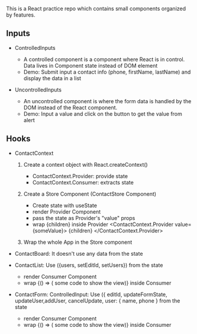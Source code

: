 This is a React practice repo which contains small components organized by features.
## Inputs
- ControlledInputs
   - A controlled component is a component where React is in control. Data lives in Component state instead of DOM element
   - Demo: Submit input a contact info (phone, firstName, lastName) and display the data in a list
   
- UncontrolledInputs
    - An uncontrolled component is where the form data is handled by the DOM instead of the React component.
    - Demo: Input a value and click on the button to get the value from alert

## Hooks
- ContactContext 
    1. Create a context object with React.createContext() 
        - ContactContext.Provider: provide state
        - ContactContext.Consumer: extracts state
        
    2. Create a Store Component (ContactStore Component)
        - Create state with useState
        - render Provider Component
        - pass the state as Provider's "value" props
        - wrap {children} inside Provider
        <ContactContext.Provider value= {someValue}>
            {children} 
        </ContactContext.Provider>
        
    3. Wrap the whole App in the Store component <br/>
      <ContactStore> 
        <App />
      </ContactStore>

- ContactBoard: It doesn't use any data from the state
    
- ContactList: Use ({users, setEditId, setUsers}) from the state
   - render Consumer Component
   - wrap {() => ( some code to show the view)} inside Consumer

- ContactForm: ControlledInput: Use ({ editId, updateFormState, updateUser,addUser, cancelUpdate, user: { name, phone } from the state
    - render Consumer Component
   - wrap {() => ( some code to show the view)} inside Consumer
